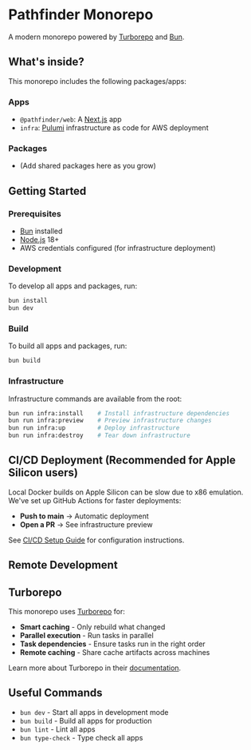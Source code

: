 # Pathfinder Monorepo

A modern monorepo powered by [Turborepo](https://turbo.build) and [Bun](https://bun.sh).

## What's inside?

This monorepo includes the following packages/apps:

### Apps

- `@pathfinder/web`: A [Next.js](https://nextjs.org/) app
- `infra`: [Pulumi](https://pulumi.com/) infrastructure as code for AWS deployment

### Packages

- (Add shared packages here as you grow)

## Getting Started

### Prerequisites

- [Bun](https://bun.sh) installed
- [Node.js](https://nodejs.org/) 18+
- AWS credentials configured (for infrastructure deployment)

### Development

To develop all apps and packages, run:

```bash
bun install
bun dev
```

### Build

To build all apps and packages, run:

```bash
bun build
```

### Infrastructure

Infrastructure commands are available from the root:

```bash
bun run infra:install    # Install infrastructure dependencies
bun run infra:preview    # Preview infrastructure changes
bun run infra:up         # Deploy infrastructure
bun run infra:destroy    # Tear down infrastructure
```

## CI/CD Deployment (Recommended for Apple Silicon users)

Local Docker builds on Apple Silicon can be slow due to x86 emulation. We've set up GitHub Actions for faster deployments:

- **Push to main** → Automatic deployment
- **Open a PR** → See infrastructure preview

See [CI/CD Setup Guide](docs/CI_SETUP.md) for configuration instructions.

## Remote Development

## Turborepo

This monorepo uses [Turborepo](https://turbo.build) for:

- **Smart caching** - Only rebuild what changed
- **Parallel execution** - Run tasks in parallel
- **Task dependencies** - Ensure tasks run in the right order
- **Remote caching** - Share cache artifacts across machines

Learn more about Turborepo in their [documentation](https://turbo.build/repo/docs).

## Useful Commands

- `bun dev` - Start all apps in development mode
- `bun build` - Build all apps for production
- `bun lint` - Lint all apps
- `bun type-check` - Type check all apps

